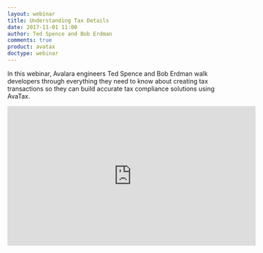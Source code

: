 ```yaml
---
layout: webinar
title: Understanding Tax Details
date: 2017-11-01 11:00
author: Ted Spence and Bob Erdman
comments: true
product: avatax
doctype: webinar
---
```


In this webinar, Avalara engineers Ted Spence and Bob Erdman walk developers through everything they need to know about creating tax transactions so they can build accurate tax compliance solutions using AvaTax.

<iframe width="560" height="315" src="https://www.youtube.com/embed/WO0p8qrXE90" frameborder="0" gesture="media" allow="encrypted-media" allowfullscreen></iframe>